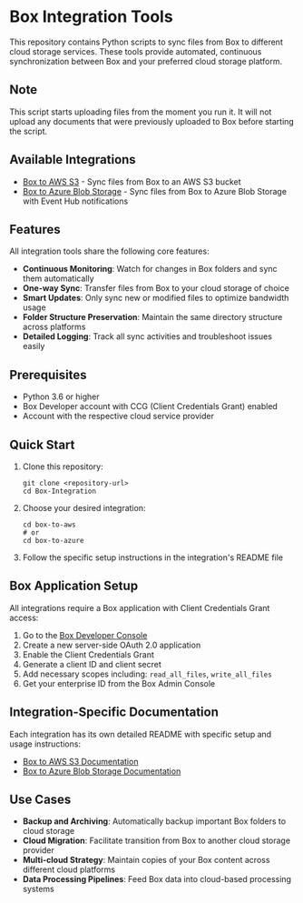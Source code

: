 # Box Integration Tools

This repository contains Python scripts to sync files from Box to different cloud storage services. These tools provide automated, continuous synchronization between Box and your preferred cloud storage platform.

## Note
This script starts uploading files from the moment you run it. It will not upload any documents that were previously uploaded to Box before starting the script.

## Available Integrations

- [Box to AWS S3](./box-to-aws/ReadMe.md) - Sync files from Box to an AWS S3 bucket
- [Box to Azure Blob Storage](./box-to-azure/ReadMe.md) - Sync files from Box to Azure Blob Storage with Event Hub notifications

## Features

All integration tools share the following core features:

- **Continuous Monitoring**: Watch for changes in Box folders and sync them automatically
- **One-way Sync**: Transfer files from Box to your cloud storage of choice
- **Smart Updates**: Only sync new or modified files to optimize bandwidth usage
- **Folder Structure Preservation**: Maintain the same directory structure across platforms
- **Detailed Logging**: Track all sync activities and troubleshoot issues easily

## Prerequisites

- Python 3.6 or higher
- Box Developer account with CCG (Client Credentials Grant) enabled
- Account with the respective cloud service provider

## Quick Start

1. Clone this repository:
   ```
   git clone <repository-url>
   cd Box-Integration
   ```

2. Choose your desired integration:
   ```
   cd box-to-aws
   # or
   cd box-to-azure
   ```

3. Follow the specific setup instructions in the integration's README file

## Box Application Setup

All integrations require a Box application with Client Credentials Grant access:

1. Go to the [Box Developer Console](https://developer.box.com/)
2. Create a new server-side OAuth 2.0 application
3. Enable the Client Credentials Grant
4. Generate a client ID and client secret
5. Add necessary scopes including: `read_all_files`, `write_all_files`
6. Get your enterprise ID from the Box Admin Console

## Integration-Specific Documentation

Each integration has its own detailed README with specific setup and usage instructions:

- [Box to AWS S3 Documentation](./box-to-aws/ReadMe.md)
- [Box to Azure Blob Storage Documentation](./box-to-azure/ReadMe.md)

## Use Cases

- **Backup and Archiving**: Automatically backup important Box folders to cloud storage
- **Cloud Migration**: Facilitate transition from Box to another cloud storage provider
- **Multi-cloud Strategy**: Maintain copies of your Box content across different cloud platforms
- **Data Processing Pipelines**: Feed Box data into cloud-based processing systems
